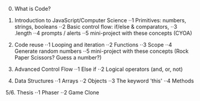 0. What is Code?

1. Introduction to JavaScript/Computer Science
⋅⋅1 Primitives: numbers, strings, booleans 
⋅⋅2 Basic control flow: if/else & comparators,
⋅⋅3 .length 
⋅⋅4 prompts / alerts
⋅⋅5 mini-project with these concepts (CYOA)

2. Code reuse
⋅⋅1 Looping and iteration
⋅⋅2 Functions
⋅⋅3 Scope
⋅⋅4 Generate random numbers
⋅⋅5 mini-project with these concepts (Rock Paper Scissors?  Guess a number?)

3. Advanced Control Flow
⋅⋅1 Else if
⋅⋅2 Logical operators (and, or, not)

4. Data Structures
⋅⋅1 Arrays 
⋅⋅2 Objects
⋅⋅3 The keyword 'this'
⋅⋅4 Methods

5/6. Thesis
⋅⋅1 Phaser
⋅⋅2 Game Clone
